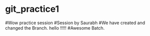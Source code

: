 # git_practice1
#Wow
practice session
#Session by Saurabh
#We have created and changed the Branch.
hello !!!!!
#Awesome Batch.

